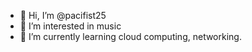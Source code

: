 - 👋 Hi, I’m @pacifist25
- 👀 I’m interested in music
- 🌱 I’m currently learning cloud computing, networking.
